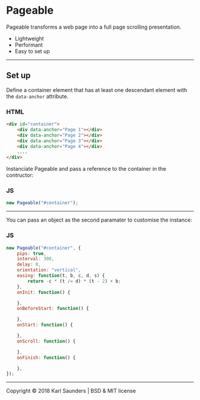 # Pageable

Pageable transforms a web page into a full page scrolling presentation.

  - Lightweight
  - Performant
  - Easy to set up
---
## Set up

Define a container element that has at least one descendant element with the `data-anchor` attribute.
### HTML
```html
<div id="container">
    <div data-anchor="Page 1"></div>
    <div data-anchor="Page 2"></div>
    <div data-anchor="Page 3"></div>
    <div data-anchor="Page 4"></div>
    ....
</div>
```

Instanciate Pageable and pass a reference to the container in the contructor:
### JS
```javascript
new Pageable("#container");
```

---

You can pass an object as the second paramater to customise the instance:

### JS
```javascript
new Pageable("#container", {
    pips: true,
    interval: 300,
    delay: 0,
    orientation: "vertical",
    easing: function(t, b, c, d, s) {
    	return -c * (t /= d) * (t - 2) + b;
    },
    onInit: function() {

    },
    onBeforeStart: function() {

    },
    onStart: function() {

    },
    onScroll: function() {

    },
    onFinish: function() {

    },
});
```

---

Copyright © 2018 Karl Saunders | BSD & MIT license